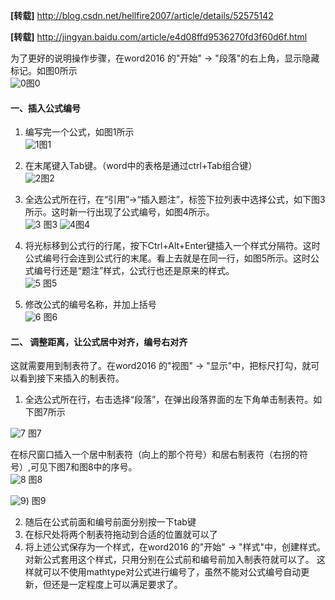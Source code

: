 **[转载]** http://blog.csdn.net/hellfire2007/article/details/52575142   

**[转载]** http://jingyan.baidu.com/article/e4d08ffd9536270fd3f60d6f.html   

为了更好的说明操作步骤，在word2016 的"开始" -> "段落"的右上角，显示隐藏标记。如图0所示   
![0](https://github.com/Yunpentium/notes/blob/master/images/Word2016%E4%B8%AD%E7%BB%99%E5%85%AC%E5%BC%8F%E8%87%AA%E5%8A%A8%E7%BC%96%E5%8F%B7/0.png)图0   

#### 一、插入公式编号   

 1. 编写完一个公式，如图1所示   
 ![1](https://github.com/Yunpentium/notes/blob/master/images/Word2016%E4%B8%AD%E7%BB%99%E5%85%AC%E5%BC%8F%E8%87%AA%E5%8A%A8%E7%BC%96%E5%8F%B7/1.png)图1 

 2. 在末尾键入Tab键。（word中的表格是通过ctrl+Tab组合键）   
 ![2](https://github.com/Yunpentium/notes/blob/master/images/Word2016%E4%B8%AD%E7%BB%99%E5%85%AC%E5%BC%8F%E8%87%AA%E5%8A%A8%E7%BC%96%E5%8F%B7/2.png)图2
 3. 全选公式所在行，在“引用”->“插入题注”，标签下拉列表中选择公式，如下图3所示。这时新一行出现了公式编号，如图4所示。   
 ![3](https://github.com/Yunpentium/notes/blob/master/images/Word2016%E4%B8%AD%E7%BB%99%E5%85%AC%E5%BC%8F%E8%87%AA%E5%8A%A8%E7%BC%96%E5%8F%B7/3.png) 图3 ![4](https://github.com/Yunpentium/notes/blob/master/images/Word2016%E4%B8%AD%E7%BB%99%E5%85%AC%E5%BC%8F%E8%87%AA%E5%8A%A8%E7%BC%96%E5%8F%B7/4.png)图4
 4. 将光标移到公式行的行尾，按下Ctrl+Alt+Enter键插入一个样式分隔符。这时公式编号行会连到公式行的末尾。看上去就是在同一行，如图5所示。这时公式编号行还是“题注”样式，公式行也还是原来的样式。   
 ![5](https://github.com/Yunpentium/notes/blob/master/images/Word2016%E4%B8%AD%E7%BB%99%E5%85%AC%E5%BC%8F%E8%87%AA%E5%8A%A8%E7%BC%96%E5%8F%B7/5.png) 图5
 5. 修改公式的编号名称，并加上括号   
 ![6](https://github.com/Yunpentium/notes/blob/master/images/Word2016%E4%B8%AD%E7%BB%99%E5%85%AC%E5%BC%8F%E8%87%AA%E5%8A%A8%E7%BC%96%E5%8F%B7/6.png) 图6   
  
#### 二、 调整距离，让公式居中对齐，编号右对齐
这就需要用到制表符了。在word2016 的"视图" -> "显示"中，把标尺打勾，就可以看到接下来插入的制表符。
 1. 全选公式所在行，右击选择“段落”，在弹出段落界面的左下角单击制表符。如下图7所示   
 
![7](https://github.com/Yunpentium/notes/blob/master/images/Word2016%E4%B8%AD%E7%BB%99%E5%85%AC%E5%BC%8F%E8%87%AA%E5%8A%A8%E7%BC%96%E5%8F%B7/7.png) 图7   

 在标尺窗口插入一个居中制表符（向上的那个符号）和居右制表符（右拐的符号）,可见下图7和图8中的序号。   
 ![8](https://github.com/Yunpentium/notes/blob/master/images/Word2016%E4%B8%AD%E7%BB%99%E5%85%AC%E5%BC%8F%E8%87%AA%E5%8A%A8%E7%BC%96%E5%8F%B7/8.png) 图8   
 
  ![9](https://github.com/Yunpentium/notes/blob/master/images/Word2016%E4%B8%AD%E7%BB%99%E5%85%AC%E5%BC%8F%E8%87%AA%E5%8A%A8%E7%BC%96%E5%8F%B7/9.png))  图9   
  
 2. 随后在公式前面和编号前面分别按一下tab键
 3. 在标尺处将两个制表符拖动到合适的位置就可以了
 4. 将上述公式保存为一个样式，在word2016 的"开始" -> "样式"中，创建样式。对新公式套用这个样式，只用分别在公式前和编号前加入制表符就可以了。
这样就可以不使用mathtype对公式进行编号了，虽然不能对公式编号自动更新，但还是一定程度上可以满足要求了。


